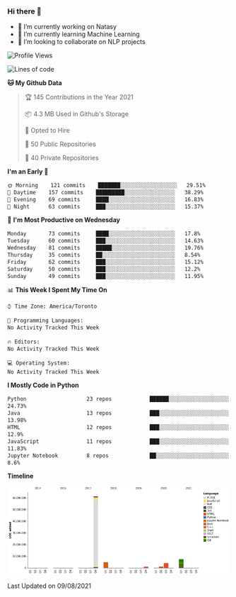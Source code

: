 ### Hi there 👋

<!--
**disooqi/disooqi** is a ✨ _special_ ✨ repository because its `README.md` (this file) appears on your GitHub profile.
-->
- 🔭 I’m currently working on Natasy
- 🌱 I’m currently learning Machine Learning
- 👯 I’m looking to collaborate on NLP projects
<!--
- 🤔 I’m looking for help with ...
- 💬 Ask me about ...
- 📫 How to reach me: http://mohamed.eldesouki.ca
- 😄 Pronouns: ...
- ⚡ Fun fact: ...
-->

<!--START_SECTION:waka-->
![Profile Views](http://img.shields.io/badge/Profile%20Views-0-blue)

![Lines of code](https://img.shields.io/badge/From%20Hello%20World%20I%27ve%20Written-80.8%20million%20lines%20of%20code-blue)

**🐱 My Github Data** 

> 🏆 145 Contributions in the Year 2021
 > 
> 📦 4.3 MB Used in Github's Storage 
 > 
> 💼 Opted to Hire
 > 
> 📜 50 Public Repositories 
 > 
> 🔑 40 Private Repositories  
 > 
**I'm an Early 🐤** 

```text
🌞 Morning    121 commits    ███████░░░░░░░░░░░░░░░░░░   29.51% 
🌆 Daytime    157 commits    █████████░░░░░░░░░░░░░░░░   38.29% 
🌃 Evening    69 commits     ████░░░░░░░░░░░░░░░░░░░░░   16.83% 
🌙 Night      63 commits     ███░░░░░░░░░░░░░░░░░░░░░░   15.37%

```
📅 **I'm Most Productive on Wednesday** 

```text
Monday       73 commits     ████░░░░░░░░░░░░░░░░░░░░░   17.8% 
Tuesday      60 commits     ███░░░░░░░░░░░░░░░░░░░░░░   14.63% 
Wednesday    81 commits     █████░░░░░░░░░░░░░░░░░░░░   19.76% 
Thursday     35 commits     ██░░░░░░░░░░░░░░░░░░░░░░░   8.54% 
Friday       62 commits     ███░░░░░░░░░░░░░░░░░░░░░░   15.12% 
Saturday     50 commits     ███░░░░░░░░░░░░░░░░░░░░░░   12.2% 
Sunday       49 commits     ███░░░░░░░░░░░░░░░░░░░░░░   11.95%

```


📊 **This Week I Spent My Time On** 

```text
⌚︎ Time Zone: America/Toronto

💬 Programming Languages: 
No Activity Tracked This Week

🔥 Editors: 
No Activity Tracked This Week

💻 Operating System: 
No Activity Tracked This Week

```

**I Mostly Code in Python** 

```text
Python                   23 repos            ██████░░░░░░░░░░░░░░░░░░░   24.73% 
Java                     13 repos            ███░░░░░░░░░░░░░░░░░░░░░░   13.98% 
HTML                     12 repos            ███░░░░░░░░░░░░░░░░░░░░░░   12.9% 
JavaScript               11 repos            ███░░░░░░░░░░░░░░░░░░░░░░   11.83% 
Jupyter Notebook         8 repos             ██░░░░░░░░░░░░░░░░░░░░░░░   8.6%

```


**Timeline**

![Chart not found](https://raw.githubusercontent.com/disooqi/disooqi/master/charts/bar_graph.png) 


 Last Updated on 09/08/2021
<!--END_SECTION:waka-->

